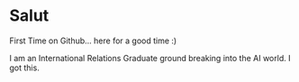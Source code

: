 # Salut
First Time on Github... here for a good time :)

I am an International Relations Graduate ground breaking into the AI world. I got this.  

